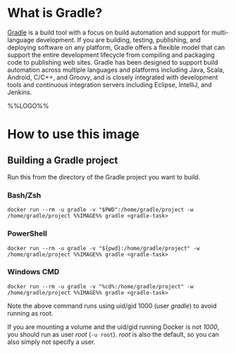 # What is Gradle?

[Gradle](https://gradle.org/) is a build tool with a focus on build automation and support for multi-language development. If you are building, testing, publishing, and deploying software on any platform, Gradle offers a flexible model that can support the entire development lifecycle from compiling and packaging code to publishing web sites. Gradle has been designed to support build automation across multiple languages and platforms including Java, Scala, Android, C/C++, and Groovy, and is closely integrated with development tools and continuous integration servers including Eclipse, IntelliJ, and Jenkins.

%%LOGO%%

# How to use this image

## Building a Gradle project

Run this from the directory of the Gradle project you want to build.

### Bash/Zsh

`docker run --rm -u gradle -v "$PWD":/home/gradle/project -w /home/gradle/project %%IMAGE%% gradle <gradle-task>`

### PowerShell

`docker run --rm -u gradle -v "${pwd}:/home/gradle/project" -w /home/gradle/project %%IMAGE%% gradle <gradle-task>`

### Windows CMD

`docker run --rm -u gradle -v "%cd%:/home/gradle/project" -w /home/gradle/project %%IMAGE%% gradle <gradle-task>`

Note the above command runs using uid/gid 1000 (user *gradle*) to avoid running as root.

If you are mounting a volume and the uid/gid running Docker is not *1000*, you should run as user *root* (`-u root`). *root* is also the default, so you can also simply not specify a user.
